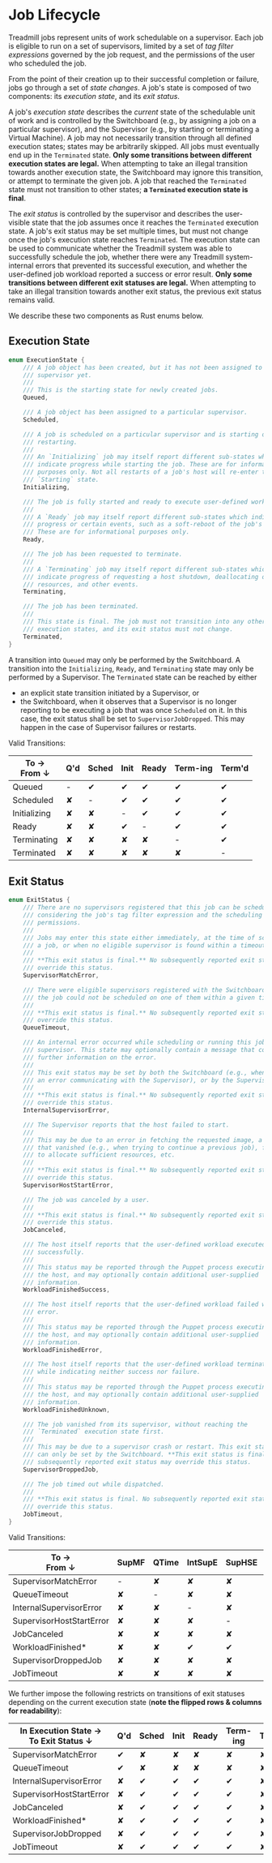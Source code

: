 # Job Lifecycle

Treadmill jobs represent units of work schedulable on a supervisor. Each job is
eligible to run on a set of supervisors, limited by a set of *tag filter
expressions* governed by the job request, and the permissions of the user who
scheduled the job.

From the point of their creation up to their successful completion or failure,
jobs go through a set of *state changes*. A job's state is composed of two
components: its *execution state*, and its *exit status*.

A job's *execution state* describes the *current* state of the schedulable unit
of work and is controlled by the Switchboard (e.g., by assigning a job on a
particular supervisor), and the Supervisor (e.g., by starting or terminating a
Virtual Machine). A job may not necessarily transition through all defined
execution states; states may be arbitrarily skipped. All jobs must eventually
end up in the `Terminated` state. **Only some transitions between different
execution states are legal.** When attempting to take an illegal transition
towards another execution state, the Switchboard may ignore this transition, or
attempt to terminate the given job. A job that reached the `Terminated` state
must not transition to other states; **a `Terminated` execution state is
final**.

The *exit status* is controlled by the supervisor and describes the user-visible
state that the job assumes once it reaches the `Terminated` execution state. A
job's exit status may be set multiple times, but must not change once the job's
execution state reaches `Terminated`. The execution state can be used to
communicate whether the Treadmill system was able to successfully schedule the
job, whether there were any Treadmill system-internal errors that prevented its
successful execution, and whether the user-defined job workload reported a
success or error result. **Only some transitions between different exit statuses
are legal.** When attempting to take an illegal transition towards another exit
status, the previous exit status remains valid.

We describe these two components as Rust enums below.

## Execution State

```rust
enum ExecutionState {
    /// A job object has been created, but it has not been assigned to a
    /// supervisor yet.
    ///
    /// This is the starting state for newly created jobs.
    Queued,

    /// A job object has been assigned to a particular supervisor.
    Scheduled,

    /// A job is scheduled on a particular supervisor and is starting or
    /// restarting.
    ///
    /// An `Initializing` job may itself report different sub-states which
    /// indicate progress while starting the job. These are for informational
    /// purposes only. Not all restarts of a job's host will re-enter the
    /// `Starting` state.
    Initializing,

    /// The job is fully started and ready to execute user-defined workloads.
    ///
    /// A `Ready` job may itself report different sub-states which indicate
    /// progress or certain events, such as a soft-reboot of the job's host.
    /// These are for informational purposes only.
    Ready,

    /// The job has been requested to terminate.
    ///
    /// A `Terminating` job may itself report different sub-states which
    /// indicate progress of requesting a host shutdown, deallocating of
    /// resources, and other events.
    Terminating,

    /// The job has been terminated.
    ///
    /// This state is final. The job must not transition into any other
    /// execution states, and its exit status must not change.
    Terminated,
}
```

A transition into `Queued` may only be performed by the Switchboard. A
transition into the `Initializing`, `Ready`, and `Terminating` state may only be
performed by a Supervisor. The `Terminated` state can be reached by either

- an explicit state transition initiated by a Supervisor, or
- the Switchboard, when it observes that a Supervisor is no longer reporting to
  be executing a job that was once `Scheduled` on it. In this case, the exit
  status shall be set to `SupervisorJobDropped`. This may happen in the case of
  Supervisor failures or restarts.

Valid Transitions:

| To → <br> From ↓ | Q'd | Sched | Init | Ready | Term-ing | Term'd |
|------------------|-----|-------|------|-------|----------|--------|
| Queued           | -   | ✔     | ✔    | ✔     | ✔        | ✔      |
| Scheduled        | ✘   | -     | ✔    | ✔     | ✔        | ✔      |
| Initializing     | ✘   | ✘     | -    | ✔     | ✔        | ✔      |
| Ready            | ✘   | ✘     | ✔    | -     | ✔        | ✔      |
| Terminating      | ✘   | ✘     | ✘    | ✘     | -        | ✔      |
| Terminated       | ✘   | ✘     | ✘    | ✘     | ✘        | -      |

## Exit Status

```rust
enum ExitStatus {
    /// There are no supervisors registered that this job can be scheduled on,
    /// considering the job's tag filter expression and the scheduling user's
    /// permissions.
    ///
    /// Jobs may enter this state either immediately, at the time of scheduling
    /// a job, or when no eligible supervisor is found within a timeout.
    ///
    /// **This exit status is final.** No subsequently reported exit status may
    /// override this status.
    SupervisorMatchError,

    /// There were eligible supervisors registered with the Switchboard, but
    /// the job could not be scheduled on one of them within a given timeout.
    ///
    /// **This exit status is final.** No subsequently reported exit status may
    /// override this status.
    QueueTimeout,

    /// An internal error occurred while scheduling or running this job on the
    /// supervisor. This state may optionally contain a message that contains
    /// further information on the error.
    ///
    /// This exit status may be set by both the Switchboard (e.g., when there is
    /// an error communicating with the Supervisor), or by the Supervisor.
    ///
    /// **This exit status is final.** No subsequently reported exit status may
    /// override this status.
    InternalSupervisorError,

    /// The Supervisor reports that the host failed to start.
    ///
    /// This may be due to an error in fetching the requested image, a resource
    /// that vanished (e.g., when trying to continue a previous job), failure
    /// to allocate sufficient resources, etc.
    ///
    /// **This exit status is final.** No subsequently reported exit status may
    /// override this status.
    SupervisorHostStartError,

    /// The job was canceled by a user.
    ///
    /// **This exit status is final.** No subsequently reported exit status may
    /// override this status.
    JobCanceled,

    /// The host itself reports that the user-defined workload executed
    /// successfully.
    ///
    /// This status may be reported through the Puppet process executing within
    /// the host, and may optionally contain additional user-supplied
    /// information.
    WorkloadFinishedSuccess,

    /// The host itself reports that the user-defined workload failed with an
    /// error.
    ///
    /// This status may be reported through the Puppet process executing within
    /// the host, and may optionally contain additional user-supplied
    /// information.
    WorkloadFinishedError,

    /// The host itself reports that the user-defined workload terminated,
    /// while indicating neither success nor failure.
    ///
    /// This status may be reported through the Puppet process executing within
    /// the host, and may optionally contain additional user-supplied
    /// information.
    WorkloadFinishedUnknown,

    /// The job vanished from its supervisor, without reaching the
    /// `Terminated` execution state first.
    ///
    /// This may be due to a supervisor crash or restart. This exit status is
    /// can only be set by the Switchboard. **This exit status is final.** No
    /// subsequently reported exit status may override this status.
    SupervisorDroppedJob,

    /// The job timed out while dispatched.
    ///
    /// **This exit status is final. No subsequently reported exit status may
    /// override this status.
    JobTimeout,
}
```

Valid Transitions:

| To → <br> From ↓         | SupMF | QTime | IntSupE | SupHSE | JobC | WFS* | SupJDrop | JobTimeout |
|--------------------------|-------|-------|---------|--------|------|------|----------|------------|
| SupervisorMatchError     | -     | ✘     | ✘       | ✘      | ✘    | ✘    | ✘        | ✘          |
| QueueTimeout             | ✘     | -     | ✘       | ✘      | ✘    | ✘    | ✘        | ✘          |
| InternalSupervisorError  | ✘     | ✘     | -       | ✘      | ✘    | ✘    | ✘        | ✘          |
| SupervisorHostStartError | ✘     | ✘     | ✘       | -      | ✘    | ✘    | ✘        | ✘          |
| JobCanceled              | ✘     | ✘     | ✘       | ✘      | -    | ✘    | ✘        | ✘          |
| WorkloadFinished*        | ✘     | ✘     | ✔       | ✔      | ✔    | -    | ✔        | ✔          |
| SupervisorDroppedJob     | ✘     | ✘     | ✘       | ✘      | ✘    | ✘    | -        | ✘          |
| JobTimeout               | ✘     | ✘     | ✘       | ✘      | ✘    | ✘    | ✘        | -          |

We further impose the following restricts on transitions of exit statuses
depending on the current execution state (**note the flipped rows & columns for
readability**):

| In Execution State → <br> To Exit Status ↓ | Q'd | Sched | Init | Ready | Term-ing | Term'd |
|--------------------------------------------|-----|-------|------|-------|----------|--------|
| SupervisorMatchError                       | ✔   | ✘     | ✘    | ✘     | ✘        | ✘      |
| QueueTimeout                               | ✔   | ✘     | ✘    | ✘     | ✘        | ✘      |
| InternalSupervisorError                    | ✘   | ✔     | ✔    | ✔     | ✔        | ✘      |
| SupervisorHostStartError                   | ✘   | ✔     | ✔    | ✔     | ✔        | ✘      |
| JobCanceled                                | ✘   | ✔     | ✔    | ✔     | ✔        | ✘      |
| WorkloadFinished*                          | ✘   | ✔     | ✔    | ✔     | ✔        | ✘      |
| SupervisorJobDropped                       | ✘   | ✔     | ✔    | ✔     | ✔        | ✘      |
| JobTimeout                                 | ✘   | ✔     | ✔    | ✔     | ✔        | ✘      |

